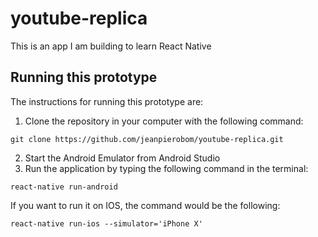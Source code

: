 # youtube-replica
This is an app I am building to learn React Native

## Running this prototype
The instructions for running this prototype are:

1) Clone the repository in your computer with the following command:
```console
git clone https://github.com/jeanpierobom/youtube-replica.git
```
2) Start the Android Emulator from Android Studio
3) Run the application by typing the following command in the terminal:
```console
react-native run-android
```

If you want to run it on IOS, the command would be the following:
```console
react-native run-ios --simulator='iPhone X'
```

